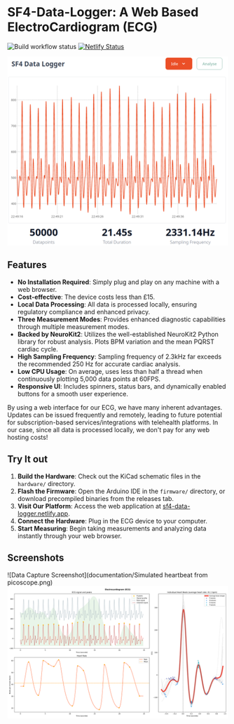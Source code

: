 # SF4-Data-Logger: A Web Based ElectroCardiogram (ECG)

![Build workflow status](https://github.com/k12ish/SF4-Data-Logger/actions/workflows/firmware.yml/badge.svg)
[![Netlify Status](https://api.netlify.com/api/v1/badges/4b0e29d3-de64-4ff9-9a18-12599fd163bb/deploy-status)](https://app.netlify.com/sites/sf4-data-logger/deploys)

![Home Screenshot](documentation/screenshot-home.png)

## Features

- **No Installation Required**: Simply plug and play on any machine with a web browser.
- **Cost-effective**: The device costs less than £15.
- **Local Data Processing**: All data is processed locally, ensuring regulatory compliance and enhanced privacy.
- **Three Measurement Modes**: Provides enhanced diagnostic capabilities through multiple measurement modes.
- **Backed by NeuroKit2**: Utilizes the well-established NeuroKit2 Python library for robust analysis. Plots BPM variation and the mean PQRST cardiac cycle.
- **High Sampling Frequency**: Sampling frequency of 2.3kHz far exceeds the recommended 250 Hz for accurate cardiac analysis.
- **Low CPU Usage**: On average, uses less than half a thread when continuously plotting 5,000 data points at 60FPS.
- **Responsive UI**: Includes spinners, status bars, and dynamically enabled buttons for a smooth user experience.

By using a web interface for our ECG, we have many inherent advantages.
Updates can be issued frequently and remotely, leading to future potential for subscription-based services/integrations with telehealth platforms.
In our case, since all data is processed locally, we don't pay for any web hosting costs!

## Try It out

1. **Build the Hardware**: Check out the KiCad schematic files in the `hardware/` directory.
2. **Flash the Firmware**: Open the Arduino IDE in the `firmware/` directory, or download precompiled binaries from the releases tab.
3. **Visit Our Platform**: Access the web application at [sf4-data-logger.netlify.app](https://sf4-data-logger.netlify.app/).
4. **Connect the Hardware**: Plug in the ECG device to your computer.
5. **Start Measuring**: Begin taking measurements and analyzing data instantly through your web browser.

## Screenshots 

![Data Capture Screenshot](documentation/Simulated heartbeat from picoscope.png)
![Analysis Screenshot](documentation/screenshot-analysis.png)
